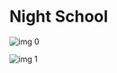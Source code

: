 # Night School

![img 0](https://i.imgur.com/HvB5X1u.jpg)

![img 1](https://i.imgur.com/aIaVdWL.jpg)

